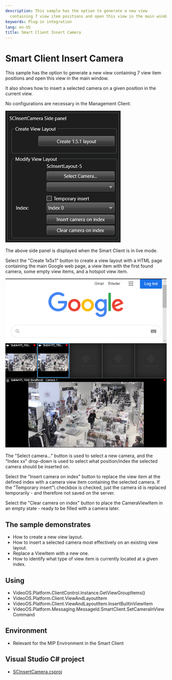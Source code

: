 ```yaml
---
description: This sample has the option to generate a new view
  containing 7 view item positions and open this view in the main window.
keywords: Plug-in integration
lang: en-US
title: Smart Client Insert Camera
---
```


# Smart Client Insert Camera

This sample has the option to generate a new view containing 7 view item
positions and open this view in the main window.

It also shows how to insert a selected camera on a given position in
the current view.

No configurations are necessary in the Management Client.

![](insertCameraSide.png)

The above side panel is displayed when the Smart Client is in live mode.

Select the \"Create 1x5x1\" button to create a view layout with a
HTML page containing the main Google web page, a view item with the first
found camera, some empty view items, and a hotspot view item.

![](insertCameraView.png)

The \"Select camera\...\" button is used to select a new camera, and the
\"Index xx\" drop-down is used to select what position/index the selected
camera should be inserted on.

Select the \"Insert camera on index\" button to replace the view item at
the defined index with a camera view item containing the selected camera. If the
\"Temporary insert"\ checkbox is checked, just the camera id is
replaced temporarily - and therefore not saved on the server.

Select the \"Clear camera on index\" button to place the CameraViewItem in an
empty state - ready to be filled with a camera later.

## The sample demonstrates

-   How to create a new view layout.
-   How to insert a selected camera most effectively on an existing view
    layout.
-   Replace a ViewItem with a new one.
-   How to identify what type of view item is currently located at a
    given index.

## Using

-   VideoOS.Platform.ClientControl.Instance.GetViewGroupItems()
-   VideoOS.Platform.Client.ViewAndLayoutItem
-   VideoOS.Platform.Client.ViewAndLayoutItem.InsertBuiltinViewItem
-   VideoOS.Platform.Messaging.MessageId.SmartClient.SetCameraInViewCommand

## Environment

-   Relevant for the MIP Environment in the Smart Client

## Visual Studio C\# project

-   [SCInsertCamera.csproj](javascript:openLink('..\\\\PluginSamples\\\\SCInsertCamera\\\\SCInsertCamera.csproj');)
